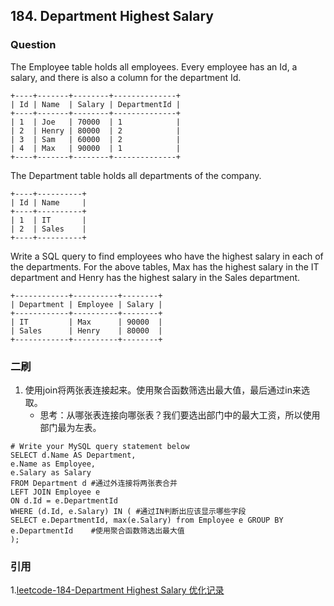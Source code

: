 ## 184. Department Highest Salary

### Question
The Employee table holds all employees. Every employee has an Id, a salary, and there is also a column for the department Id.

```
+----+-------+--------+--------------+
| Id | Name  | Salary | DepartmentId |
+----+-------+--------+--------------+
| 1  | Joe   | 70000  | 1            |
| 2  | Henry | 80000  | 2            |
| 3  | Sam   | 60000  | 2            |
| 4  | Max   | 90000  | 1            |
+----+-------+--------+--------------+
```

The Department table holds all departments of the company.
```
+----+----------+
| Id | Name     |
+----+----------+
| 1  | IT       |
| 2  | Sales    |
+----+----------+
```
Write a SQL query to find employees who have the highest salary in each of the departments. For the above tables, Max has the highest salary in the IT department and Henry has the highest salary in the Sales department.
```
+------------+----------+--------+
| Department | Employee | Salary |
+------------+----------+--------+
| IT         | Max      | 90000  |
| Sales      | Henry    | 80000  |
+------------+----------+--------+
```

### 二刷
1. 使用join将两张表连接起来。使用聚合函数筛选出最大值，最后通过in来选取。
    * 思考：从哪张表连接向哪张表？我们要选出部门中的最大工资，所以使用部门最为左表。
```MYSQL
# Write your MySQL query statement below
SELECT d.Name AS Department,
e.Name as Employee,
e.Salary as Salary
FROM Department d #通过外连接将两张表合并
LEFT JOIN Employee e
ON d.Id = e.DepartmentId
WHERE (d.Id, e.Salary) IN ( #通过IN判断出应该显示哪些字段
SELECT e.DepartmentId, max(e.Salary) from Employee e GROUP BY e.DepartmentId    #使用聚合函数筛选出最大值
);
```

### 引用
1.[leetcode-184-Department Highest Salary 优化记录](https://www.cnblogs.com/zhangyunhao/p/4896055.html)
